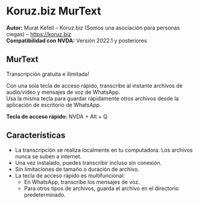 ﻿
# Koruz.biz MurText

**Autor:** Murat Kefeli – Koruz.biz (Somos una asociación para personas ciegas) – https://koruz.biz  
**Compatibilidad con NVDA:** Versión 2022.1 y posteriores

## MurText
Transcripción gratuita e ilimitada!

Con una sola tecla de acceso rápido, transcribe al instante archivos de audio/video y mensajes de voz de WhatsApp.  
Usa la misma tecla para guardar rápidamente otros archivos desde la aplicación de escritorio de WhatsApp.

**Tecla de acceso rápido:** NVDA + Alt + Q

## Características
- La transcripción se realiza localmente en tu computadora. Los archivos nunca se suben a internet.
- Una vez instalado, puedes transcribir incluso sin conexión.
- Sin limitaciones de tamaño o duración de archivo.
- La tecla de acceso rápido es multifuncional:
	- En WhatsApp, transcribe los mensajes de voz.
	- Para otros tipos de archivos, guarda el archivo en el directorio predeterminado.
